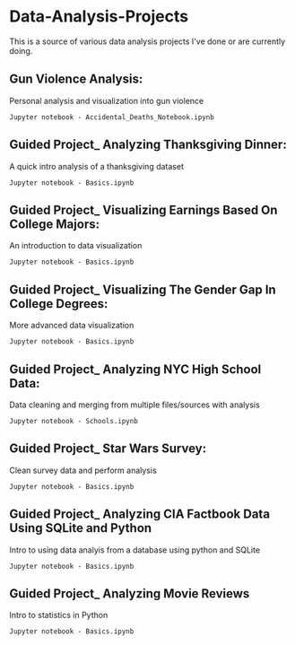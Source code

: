 # Data-Analysis-Projects
This is a source of various data analysis projects I've done or are currently doing.

## Gun Violence Analysis: 
Personal analysis and visualization into gun violence

    Jupyter notebook - Accidental_Deaths_Notebook.ipynb

## Guided Project_ Analyzing Thanksgiving Dinner:
  A quick intro analysis of a thanksgiving dataset
    
    Jupyter notebook - Basics.ipynb
  
## Guided Project_ Visualizing Earnings Based On College Majors:
  An introduction to data visualization
    
    Jupyter notebook - Basics.ipynb
  
## Guided Project_ Visualizing The Gender Gap In College Degrees:
  More advanced data visualization
    
    Jupyter notebook - Basics.ipynb
    
## Guided Project_ Analyzing NYC High School Data:
  Data cleaning and merging from multiple files/sources with analysis
  
    Jupyter notebook - Schools.ipynb

## Guided Project_ Star Wars Survey:
  Clean survey data and perform analysis
  
    Jupyter notebook - Basics.ipynb
    
## Guided Project_ Analyzing CIA Factbook Data Using SQLite and Python
  Intro to using data analyis from a database using python and SQLite

  	Jupyter notebook - Basics.ipynb

## Guided Project_ Analyzing Movie Reviews
  Intro to statistics in Python

    Jupyter notebook - Basics.ipynb
